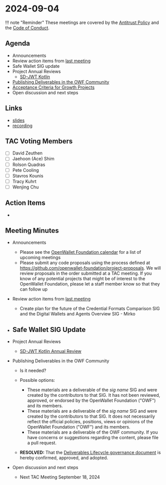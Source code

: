 # 2024-09-04

!!! note "Reminder"
    These meetings are covered by the [Antitrust Policy](../../governance/antitrust.md) and the [Code of Conduct](../../governance/code-of-conduct.md).

## Agenda
- Announcements
- Review action items from [last meeting](./2024-08-21.md#action-items)
- Safe Wallet SIG update
- Project Annual Reviews
    - [SD-JWT Kotlin](https://github.com/openwallet-foundation/tac/pull/171)
- [Publishing Deliverables in the OWF Community](https://github.com/openwallet-foundation/tac/pull/169)
- [Acceptance Criteria for Growth Projects](https://lists.openwallet.foundation/g/TAC/message/163)
- Open discussion and next steps

## Links
- [slides](https://docs.google.com/presentation/d/1wElDNyGMr2hLzde6Kj8OBjDhgQUPN8cwXqWkQrilPOw/edit?usp=sharing)
- [recording]()

## TAC Voting Members

- [ ] David Zeuthen
- [ ] Jaehoon (Ace) Shim
- [ ] Rolson Quadras
- [ ] Pete Cooling
- [ ] Stavros Kounis
- [ ] Tracy Kuhrt
- [ ] Wenjing Chu

## Action Items

- 

## Meeting Minutes

- Announcements
    - Please see the [OpenWallet Foundation calendar](https://zoom-lfx.platform.linuxfoundation.org/meetings/openwalletfoundation) for a list of upcoming meetings
    - Please submit any code proposals using the process defined at https://github.com/openwallet-foundation/project-proposals. We will review proposals in the order submitted at a TAC meeting. If you know of any potential projects that might be of interest to the OpenWallet Foundation, please let a staff member know so that they can follow up

- Review action items from [last meeting](./2024-08-21.md#action-items)
    - Create plan for the future of the Credential Formats Comparison SIG and the Digital Wallets and Agents Overview SIG - Mirko

- Safe Wallet SIG Update
    - 

- Project Annual Reviews
    - [SD-JWT Kotlin Annual Review](https://github.com/openwallet-foundation/tac/pull/171)

- Publishing Deliverables in the OWF Community
    - Is it needed?
    - Possible options:
        - These materials are a deliverable of the _sig name_ SIG and were created by the contributors to that SIG. It has not been reviewed, approved, or endorsed by the OpenWallet Foundation ("OWF") and its members.
        - These materials are a deliverable of the _sig name_ SIG and were created by the contributors to that SIG. It does not necessarily reflect the official policies, positions, views or opinions of the OpenWallet Foundation ("OWF") and its members.
        - These materials are a deliverable of the OWF community. If you have concerns or suggestions regarding the content, please file a pull request.

    - **RESOLVED:** That the [Deliverables Lifecycle governance document](https://github.com/openwallet-foundation/tac/pull/169) is hereby confirmed, approved, and adopted.

- Open discussion and next steps
    - Next TAC Meeting September 18, 2024
